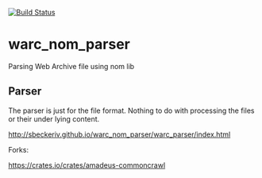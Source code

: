 [![Build
Status](https://travis-ci.org/sbeckeriv/warc_nom_parser.svg?branch=master)](https://travis-ci.org/sbeckeriv/warc_nom_parser)

# warc_nom_parser
Parsing Web Archive file using nom lib

## Parser
The parser is just for the file format. Nothing to do with processing
the files or their under lying content.

http://sbeckeriv.github.io/warc_nom_parser/warc_parser/index.html

Forks:

https://crates.io/crates/amadeus-commoncrawl

